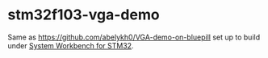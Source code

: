 # stm32f103-vga-demo
Same as https://github.com/abelykh0/VGA-demo-on-bluepill set up to build under [System Workbench for STM32](https://www.st.com/en/development-tools/sw4stm32.html/).
